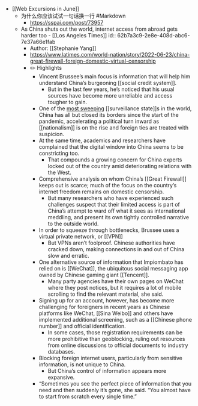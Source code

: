 - [[Web Excursions in June]]
	- 为什么你应该试试一句话换一行 #Markdown
		- https://sspai.com/post/73957
	- As China shuts out the world, internet access from abroad gets harder too - [[Los Angeles Times]]
	  id:: 62b7a3c9-2e8e-408d-abc6-7e37a66e1fab
		- Author: [[Stephanie Yang]]
		- https://www.latimes.com/world-nation/story/2022-06-23/china-great-firewall-foreign-domestic-virtual-censorship
		- ✏️ Highlights
			- Vincent Brussee’s main focus is information that will help him understand China’s burgeoning [[social credit system]].
				- But in the last few years, he’s noticed that his usual sources have become more unreliable and access tougher to gain.
			- One of the [most sweeping](((62b65813-bed6-48b9-a27f-5e6c97f3f81e))) [[surveillance state]]s in the world, China has all but closed its borders since the start of the pandemic, accelerating a political turn inward as [[nationalism]] is on the rise and foreign ties are treated with suspicion.
			- At the same time, academics and researchers have complained that the digital window into China seems to be constricting too.
				- That compounds a growing concern for China experts locked out of the country amid deteriorating relations with the West.
			- Comprehensive analysis on whom China’s [[Great Firewall]] keeps out is scarce; much of the focus on the country’s internet freedom remains on domestic censorship.
				- But many researchers who have experienced such challenges suspect that their limited access is part of China’s attempt to ward off what it sees as international meddling, and present its own tightly controlled narrative to the outside world.
			- In order to squeeze through bottlenecks, Brussee uses a virtual private network, or [[VPN]]
				- But VPNs aren’t foolproof. Chinese authorities have cracked down, making connections in and out of China slow and erratic.
			- One alternative source of information that Impiombato has relied on is [[WeChat]], the ubiquitous social messaging app owned by Chinese gaming giant [[Tencent]].
				- Many party agencies have their own pages on WeChat where they post notices, but it requires a lot of mobile scrolling to find the relevant material, she said.
			- Signing up for an account, however, has become more challenging for foreigners in recent years as Chinese platforms like WeChat, [[Sina Weibo]] and others have implemented additional screening, such as a [[Chinese phone number]] and official identification.
				- In some cases, those registration requirements can be more prohibitive than geoblocking, ruling out resources from online discussions to official documents to industry databases.
			- Blocking foreign internet users, particularly from sensitive information, is not unique to China.
				- But China’s control of information appears more expansive.
			- “Sometimes you see the perfect piece of information that you need and then suddenly it’s gone, she said. “You almost have to start from scratch every single time.”